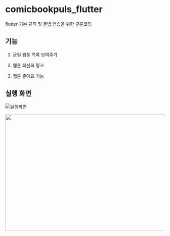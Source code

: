 # comicbookpuls_flutter

flutter 기본 규칙 및 문법 연습을 위한 클론코딩


## 기능

1. 금일 웹툰 목록 보여주기

2. 웹툰 최신화 링크 

3. 웹툰 좋아요 기능


## 실행 화면

![실행화면](https://user-images.githubusercontent.com/62362753/224527487-31e2bc3a-97bf-4b98-b027-fc49abf2fda8.png)

<img src="https://user-images.githubusercontent.com/62362753/224527453-f393925f-762f-4112-a8e9-b4652f38a669.png"  width="700" height="370">
